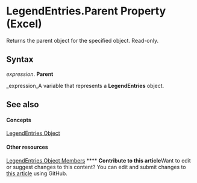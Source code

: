
# LegendEntries.Parent Property (Excel)

Returns the parent object for the specified object. Read-only.


## Syntax

 _expression_. **Parent**

 _expression_A variable that represents a  **LegendEntries** object.


## See also


#### Concepts


 [LegendEntries Object](51d98149-b90b-432b-7771-0815a0e89655.md)
#### Other resources


 [LegendEntries Object Members](dddeca68-d207-60af-9c16-afe670851a08.md)
****   **Contribute to this article**Want to edit or suggest changes to this content? You can edit and submit changes to  [this article](https://github.com/jhershey00/VBA_Excel_Test/OpenXMLCon/articles/36e11479-6374-acb6-9ca9-38b729dfc0aa.md) using GitHub.

